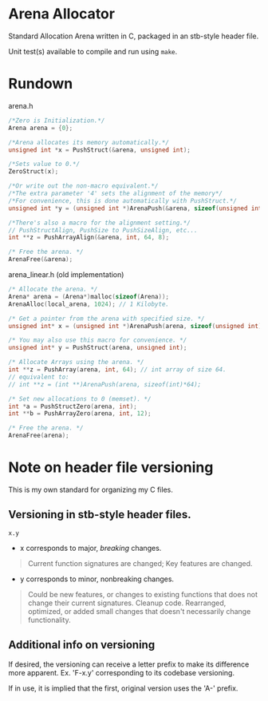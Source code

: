 
# Arena Allocator

Standard Allocation Arena written in C,
packaged in an stb-style header file.

Unit test(s) available to compile and run using `make`.

# Rundown

arena.h
```c
/*Zero is Initialization.*/
Arena arena = {0};

/*Arena allocates its memory automatically.*/
unsigned int *x = PushStruct(&arena, unsigned int);

/*Sets value to 0.*/
ZeroStruct(x);

/*Or write out the non-macro equivalent.*/
/*The extra parameter '4' sets the alignment of the memory*/
/*For convenience, this is done automatically with PushStruct.*/
unsigned int *y = (unsigned int *)ArenaPush(&arena, sizeof(unsigned int), 4);

/*There's also a macro for the alignment setting.*/
// PushStructAlign, PushSize to PushSizeAlign, etc...
int **z = PushArrayAlign(&arena, int, 64, 8);

/* Free the arena. */
ArenaFree(&arena);
```

arena_linear.h (old implementation)
```c
/* Allocate the arena. */
Arena* arena = (Arena*)malloc(sizeof(Arena));
ArenaAlloc(local_arena, 1024); // 1 Kilobyte.

/* Get a pointer from the arena with specified size. */
unsigned int* x = (unsigned int *)ArenaPush(arena, sizeof(unsigned int));

/* You may also use this macro for convenience. */
unsigned int* y = PushStruct(arena, unsigned int);

/* Allocate Arrays using the arena. */
int **z = PushArray(arena, int, 64); // int array of size 64.
// equivalent to:
// int **z = (int **)ArenaPush(arena, sizeof(int)*64);

/* Set new allocations to 0 (memset). */
int *a = PushStructZero(arena, int);
int **b = PushArrayZero(arena, int, 12);

/* Free the arena. */
ArenaFree(arena);
```

# Note on header file versioning

This is my own standard for organizing my C files.

## Versioning in stb-style header files.

```
x.y
```

- x corresponds to major, *breaking* changes.
>   Current function signatures are changed; Key features
>   are changed.
- y corresponds to minor, nonbreaking changes.
>   Could be new features, or changes to existing functions
>   that does not change their current signatures.
>   Cleanup code. Rearranged, optimized, or added small changes
>   that doesn't necessarily change functionality.

## Additional info on versioning

If desired, the versioning can receive a letter prefix
to make its difference more apparent.
Ex. 'F-x.y' corresponding to its codebase versioning.

If in use, it is implied that the first, original version
uses the 'A-' prefix.
